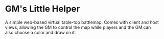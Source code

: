 # GM's Little Helper

A simple web-based virtual table-top battlemap. Comes with client and host views, allowing the GM to control the map while players and the GM can also choose a color and draw on it.